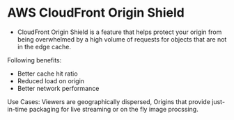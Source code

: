 # AWS CloudFront Origin Shield

- CloudFront Origin Shield is a feature that helps protect your origin from being overwhelmed by a high volume of requests for objects that are not in the edge cache.

Following benefits:

- Better cache hit ratio
- Reduced load on origin
- Better network performance

Use Cases: Viewers are geographically dispersed, Origins that provide just-in-time packaging for live streaming or on the fly image procssing. 